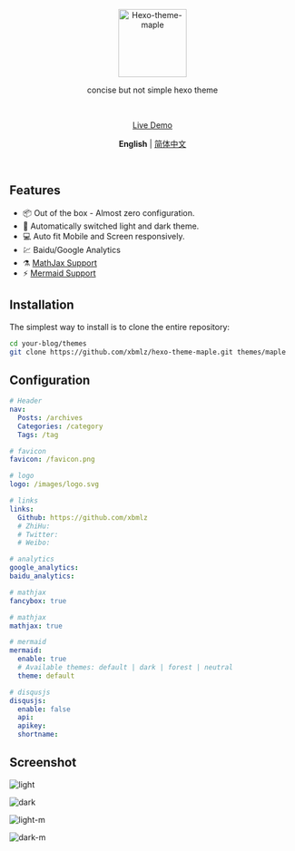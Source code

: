 <p align='center'>
  <img src='https://raw.githubusercontent.com/xbmlz/hexo-theme-maple/main/source/images/logo.svg' alt='Hexo-theme-maple' width='120'/>
</p>

<p align='center'>
concise but not simple hexo theme
</p>

<br>

<p align='center'>
<a href="">Live Demo</a>
</p>

<p align='center'>
<b>English</b> | <a href="https://github.com/xbmlz/hexo-theme-maple/blob/main/README.zh-CN.md">简体中文</a>

</p>

<br>

## Features

- 📦 Out of the box - Almost zero configuration.
- 🎨 Automatically switched light and dark theme.
- 💻 Auto fit Mobile and Screen responsively.
- 💹 Baidu/Google Analytics
- ⚗️ [MathJax Support](http://docs.mathjax.org/en/latest/)
- ⚡️ [Mermaid Support](https://mermaid-js.github.io/mermaid)

## Installation

The simplest way to install is to clone the entire repository:

```bash
cd your-blog/themes
git clone https://github.com/xbmlz/hexo-theme-maple.git themes/maple
```

## Configuration

```yaml
# Header
nav:
  Posts: /archives
  Categories: /category
  Tags: /tag

# favicon
favicon: /favicon.png

# logo
logo: /images/logo.svg

# links
links:
  Github: https://github.com/xbmlz
  # ZhiHu:
  # Twitter:
  # Weibo:

# analytics
google_analytics:
baidu_analytics:

# mathjax
fancybox: true

# mathjax
mathjax: true

# mermaid
mermaid:
  enable: true
  # Available themes: default | dark | forest | neutral
  theme: default

# disqusjs
disqusjs:
  enable: false
  api:
  apikey:
  shortname:
```
## Screenshot

![light](https://cdn.jsdelivr.net/gh/xbmlz/static@main/img/202207201507443.png)

![dark](https://cdn.jsdelivr.net/gh/xbmlz/static@main/img/202207201507612.png)

![light-m](https://cdn.jsdelivr.net/gh/xbmlz/static@main/img/202207201508341.png)

![dark-m](https://cdn.jsdelivr.net/gh/xbmlz/static@main/img/202207201508877.png)
